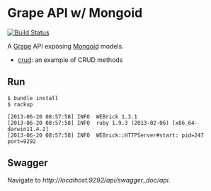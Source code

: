 Grape API w/ Mongoid
====================

[![Build Status](https://secure.travis-ci.org/dblock/grape-with-mongoid.png)](http://travis-ci.org/dblock/grape-with-mongoid)

A [Grape](http://github.com/intridea/grape) API exposing [Mongoid](http://github.com/mongoid/mongoid) models.

* [crud](api/crud.rb): an example of CRUD methods

Run
---

```
$ bundle install
$ rackup

[2013-06-20 08:57:58] INFO  WEBrick 1.3.1
[2013-06-20 08:57:58] INFO  ruby 1.9.3 (2013-02-06) [x86_64-darwin11.4.2]
[2013-06-20 08:57:58] INFO  WEBrick::HTTPServer#start: pid=247 port=9292
```

Swagger
-------

Navigate to *http://localhost:9292/api/swagger_doc/api*.
